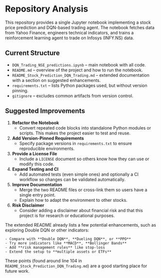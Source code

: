 # Repository Analysis

This repository provides a single Jupyter notebook implementing a stock price prediction and DQN-based trading agent. The notebook fetches data from Yahoo Finance, engineers technical indicators, and trains a reinforcement learning agent to trade on Infosys (INFY.NS) data.

## Current Structure
- `DQN_Trading_NSE_predictions.ipynb` – main notebook with all code.
- `README.md` – overview of the project and how to run the notebook.
- `README_Stock_Prediction_DQN_Trading.md` – extended documentation with a section on suggested enhancements.
- `requirements.txt` – lists Python packages used, but without version pinning.
- `gitignore` – excludes common artifacts from version control.

## Suggested Improvements
1. **Refactor the Notebook**
   - Convert repeated code blocks into standalone Python modules or scripts. This makes the project easier to test and reuse.
2. **Add Version-Pinned Requirements**
   - Specify package versions in `requirements.txt` to ensure reproducible environments.
3. **Provide a License File**
   - Include a `LICENSE` document so others know how they can use or modify this code.
4. **Expand Testing and CI**
   - Add automated tests (even simple ones) and optionally a CI workflow so changes can be validated automatically.
5. **Improve Documentation**
   - Merge the two README files or cross-link them so users have a single entry point.
   - Explain how to adapt the environment to other stocks.
6. **Risk Disclaimer**
   - Consider adding a disclaimer about financial risk and that this project is for research or educational purposes.

The extended README already lists a few potential enhancements, such as exploring Double DQN or other indicators:

```
- Compare with **Double DQN**, **Dueling DQN**, or **PPO**
- Try more indicators like **MACD**, **Bollinger Bands**
- Add **risk management rules** like stop-loss
- Extend the setup to **multiple assets or ETFs**
```

These points (found around line 104 in `README_Stock_Prediction_DQN_Trading.md`) are a good starting place for future work.


